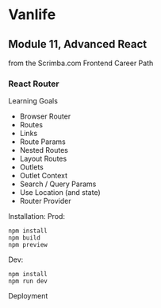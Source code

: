 # Vanlife
## Module 11, Advanced React
from the Scrimba.com Frontend Career Path

### React Router
Learning Goals
* Browser Router
* Routes
* Links
* Route Params
* Nested Routes
* Layout Routes
* Outlets
* Outlet Context
* Search / Query Params
* Use Location (and state)
* Router Provider


Installation: Prod:
```
npm install
npm build
npm preview
```
Dev:
```
npm install
npm run dev
```
Deployment 